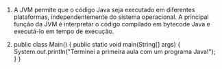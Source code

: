 1.  A JVM permite que o código Java seja executado em diferentes plataformas, independentemente do sistema operacional. A principal função da JVM é interpretar o código compilado em bytecode Java e executá-lo em tempo de execução.  

3.  public class Main() {
        public static void main(String[] args) {
            System.out.println("Terminei a primeira aula com um programa Java!");
        }
   }  
